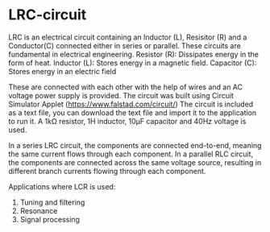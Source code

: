 # LRC-circuit

LRC is an electrical circuit containing an Inductor (L), Resisitor (R) and a Conductor(C) connected either in series or parallel. These circuits are fundamental in electrical engineering.
Resistor (R): Dissipates energy in the form of heat.
Inductor (L): Stores energy in a magnetic field.
Capacitor (C): Stores energy in an electric field

These are connected with each other with the help of wires and an AC voltage power supply is provided. 
The circuit was built using Circuit Simulator Applet (https://www.falstad.com/circuit/)
The circuit is included as a text file, you can download the text file and import it to the application to run it. 
A 1kΩ resistor, 1H inductor, 10µF capacitor and 40Hz voltage is used.

In a series LRC circuit, the components are connected end-to-end, meaning the same current flows through each component. 
In a parallel RLC circuit, the components are connected across the same voltage source, resulting in different branch currents flowing through each component. 

Applications where LCR is used:
1. Tuning and filtering
2. Resonance
3. Signal processing 
